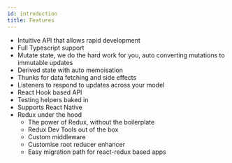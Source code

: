 ```yaml
---
id: introduction
title: Features
---
```




- Intuitive API that allows rapid development
- Full Typescript support
- Mutate state, we do the hard work for you, auto converting mutations to immutable updates
- Derived state with auto memoisation
- Thunks for data fetching and side effects
- Listeners to respond to updates across your model
- React Hook based API
- Testing helpers baked in
- Supports React Native
- Redux under the hood
  - The power of Redux, without the boilerplate
  - Redux Dev Tools out of the box
  - Custom middleware
  - Customise root reducer enhancer
  - Easy migration path for react-redux based apps